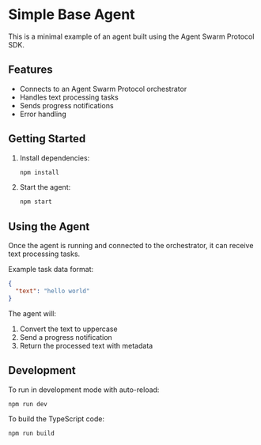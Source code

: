 # Simple Base Agent

This is a minimal example of an agent built using the Agent Swarm Protocol SDK.

## Features

- Connects to an Agent Swarm Protocol orchestrator
- Handles text processing tasks
- Sends progress notifications
- Error handling

## Getting Started

1. Install dependencies:
   ```bash
   npm install
   ```

2. Start the agent:
   ```bash
   npm start
   ```

## Using the Agent

Once the agent is running and connected to the orchestrator, it can receive text processing tasks.

Example task data format:
```json
{
  "text": "hello world"
}
```

The agent will:
1. Convert the text to uppercase
2. Send a progress notification
3. Return the processed text with metadata

## Development

To run in development mode with auto-reload:
```bash
npm run dev
```

To build the TypeScript code:
```bash
npm run build
``` 